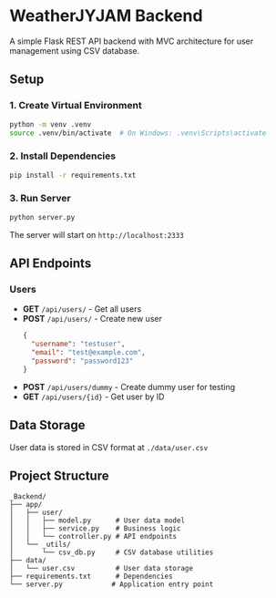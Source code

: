 # WeatherJYJAM Backend

A simple Flask REST API backend with MVC architecture for user management using CSV database.

## Setup

### 1. Create Virtual Environment
```bash
python -m venv .venv
source .venv/bin/activate  # On Windows: .venv\Scripts\activate
```

### 2. Install Dependencies
```bash
pip install -r requirements.txt
```

### 3. Run Server
```bash
python server.py
```

The server will start on `http://localhost:2333`

## API Endpoints

### Users

- **GET** `/api/users/` - Get all users
- **POST** `/api/users/` - Create new user
  ```json
  {
    "username": "testuser",
    "email": "test@example.com", 
    "password": "password123"
  }
  ```
- **POST** `/api/users/dummy` - Create dummy user for testing
- **GET** `/api/users/{id}` - Get user by ID

## Data Storage

User data is stored in CSV format at `./data/user.csv`

## Project Structure

```
_Backend/
├── app/
│   ├── user/
│   │   ├── model.py      # User data model
│   │   ├── service.py    # Business logic
│   │   └── controller.py # API endpoints
│   └── _utils/
│       └── csv_db.py     # CSV database utilities
├── data/
│   └── user.csv          # User data storage
├── requirements.txt      # Dependencies
└── server.py            # Application entry point
```

